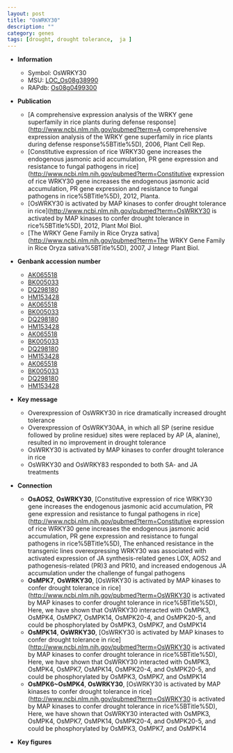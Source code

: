 ```yaml
---
layout: post
title: "OsWRKY30"
description: ""
category: genes
tags: [drought, drought tolerance,  ja ]
---
```


* **Information**  
    + Symbol: OsWRKY30  
    + MSU: [LOC_Os08g38990](http://rice.plantbiology.msu.edu/cgi-bin/ORF_infopage.cgi?orf=LOC_Os08g38990)  
    + RAPdb: [Os08g0499300](http://rapdb.dna.affrc.go.jp/viewer/gbrowse_details/irgsp1?name=Os08g0499300)  

* **Publication**  
    + [A comprehensive expression analysis of the WRKY gene superfamily in rice plants during defense response](http://www.ncbi.nlm.nih.gov/pubmed?term=A comprehensive expression analysis of the WRKY gene superfamily in rice plants during defense response%5BTitle%5D), 2006, Plant Cell Rep.
    + [Constitutive expression of rice WRKY30 gene increases the endogenous jasmonic acid accumulation, PR gene expression and resistance to fungal pathogens in rice](http://www.ncbi.nlm.nih.gov/pubmed?term=Constitutive expression of rice WRKY30 gene increases the endogenous jasmonic acid accumulation, PR gene expression and resistance to fungal pathogens in rice%5BTitle%5D), 2012, Planta.
    + [OsWRKY30 is activated by MAP kinases to confer drought tolerance in rice](http://www.ncbi.nlm.nih.gov/pubmed?term=OsWRKY30 is activated by MAP kinases to confer drought tolerance in rice%5BTitle%5D), 2012, Plant Mol Biol.
    + [The WRKY Gene Family in Rice Oryza sativa](http://www.ncbi.nlm.nih.gov/pubmed?term=The WRKY Gene Family in Rice Oryza sativa%5BTitle%5D), 2007, J Integr Plant Biol.

* **Genbank accession number**  
    + [AK065518](http://www.ncbi.nlm.nih.gov/nuccore/AK065518)
    + [BK005033](http://www.ncbi.nlm.nih.gov/nuccore/BK005033)
    + [DQ298180](http://www.ncbi.nlm.nih.gov/nuccore/DQ298180)
    + [HM153428](http://www.ncbi.nlm.nih.gov/nuccore/HM153428)
    + [AK065518](http://www.ncbi.nlm.nih.gov/nuccore/AK065518)
    + [BK005033](http://www.ncbi.nlm.nih.gov/nuccore/BK005033)
    + [DQ298180](http://www.ncbi.nlm.nih.gov/nuccore/DQ298180)
    + [HM153428](http://www.ncbi.nlm.nih.gov/nuccore/HM153428)
    + [AK065518](http://www.ncbi.nlm.nih.gov/nuccore/AK065518)
    + [BK005033](http://www.ncbi.nlm.nih.gov/nuccore/BK005033)
    + [DQ298180](http://www.ncbi.nlm.nih.gov/nuccore/DQ298180)
    + [HM153428](http://www.ncbi.nlm.nih.gov/nuccore/HM153428)
    + [AK065518](http://www.ncbi.nlm.nih.gov/nuccore/AK065518)
    + [BK005033](http://www.ncbi.nlm.nih.gov/nuccore/BK005033)
    + [DQ298180](http://www.ncbi.nlm.nih.gov/nuccore/DQ298180)
    + [HM153428](http://www.ncbi.nlm.nih.gov/nuccore/HM153428)

* **Key message**  
    + Overexpression of OsWRKY30 in rice dramatically increased drought tolerance
    + Overexpression of OsWRKY30AA, in which all SP (serine residue followed by proline residue) sites were replaced by AP (A, alanine), resulted in no improvement in drought tolerance
    + OsWRKY30 is activated by MAP kinases to confer drought tolerance in rice
    + OsWRKY30 and OsWRKY83 responded to both SA- and JA treatments

* **Connection**  
    + __OsAOS2__, __OsWRKY30__, [Constitutive expression of rice WRKY30 gene increases the endogenous jasmonic acid accumulation, PR gene expression and resistance to fungal pathogens in rice](http://www.ncbi.nlm.nih.gov/pubmed?term=Constitutive expression of rice WRKY30 gene increases the endogenous jasmonic acid accumulation, PR gene expression and resistance to fungal pathogens in rice%5BTitle%5D), The enhanced resistance in the transgenic lines overexpressing WRKY30 was associated with activated expression of JA synthesis-related genes LOX, AOS2 and pathogenesis-related (PR)3 and PR10, and increased endogenous JA accumulation under the challenge of fungal pathogens
    + __OsMPK7__, __OsWRKY30__, [OsWRKY30 is activated by MAP kinases to confer drought tolerance in rice](http://www.ncbi.nlm.nih.gov/pubmed?term=OsWRKY30 is activated by MAP kinases to confer drought tolerance in rice%5BTitle%5D), Here, we have shown that OsWRKY30 interacted with OsMPK3, OsMPK4, OsMPK7, OsMPK14, OsMPK20-4, and OsMPK20-5, and could be phosphorylated by OsMPK3, OsMPK7, and OsMPK14
    + __OsMPK14__, __OsWRKY30__, [OsWRKY30 is activated by MAP kinases to confer drought tolerance in rice](http://www.ncbi.nlm.nih.gov/pubmed?term=OsWRKY30 is activated by MAP kinases to confer drought tolerance in rice%5BTitle%5D), Here, we have shown that OsWRKY30 interacted with OsMPK3, OsMPK4, OsMPK7, OsMPK14, OsMPK20-4, and OsMPK20-5, and could be phosphorylated by OsMPK3, OsMPK7, and OsMPK14
    + __OsMPK6~OsMPK4__, __OsWRKY30__, [OsWRKY30 is activated by MAP kinases to confer drought tolerance in rice](http://www.ncbi.nlm.nih.gov/pubmed?term=OsWRKY30 is activated by MAP kinases to confer drought tolerance in rice%5BTitle%5D), Here, we have shown that OsWRKY30 interacted with OsMPK3, OsMPK4, OsMPK7, OsMPK14, OsMPK20-4, and OsMPK20-5, and could be phosphorylated by OsMPK3, OsMPK7, and OsMPK14

* **Key figures**  


